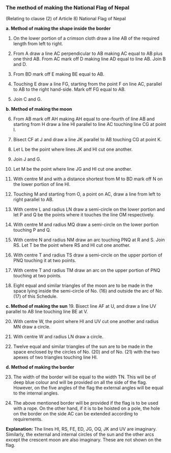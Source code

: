 ### The method of making the National Flag of Nepal
(Relating to clause (2) of Article 8) National Flag of Nepal

**a.  Method of making the shape inside the border**
  1. On the lower portion of a crimson cloth draw a line AB of the required
length from left to right.

  2. From A draw a line AC perpendicular to AB making AC equal to AB plus
one third AB. From AC mark off D making line AD equal to line AB. Join B
and D.

  3. From BD mark off E making BE equal to AB.

  4. Touching E draw a line FG, starting from the point F on line AC, parallel to
AB to the right hand-side. Mark off FG equal to AB.

  5. Join C and G.

**b. Method of making the moon**

  6. From AB mark off AH making AH equal to one-fourth of line AB and
starting from H draw a line HI parallel to line AC touching line CG at point
I.
  7. Bisect CF at J and draw a line JK parallel to AB touching CG at point K.

  8. Let L be the point where lines JK and HI cut one another.

  9. Join J and G.

  10. Let M be the point where line JG and HI cut one another.

  11. With centre M and with a distance shortest from M to BD mark off N on the
lower portion of line HI.

  12. Touching M and starting from O, a point on AC, draw a line from left to
right parallel to AB.

  13. With centre L and radius LN draw a semi-circle on the lower portion and let
P and Q be the points where it touches the line OM respectively.

  14. With centre M and radius MQ draw a semi-circle on the lower portion
touching P and Q.

  15. With centre N and radius NM draw an arc touching PNQ at R and S. Join
RS. Let T be the point where RS and HI cut one another.

  16. With centre T and radius TS draw a semi-circle on the upper portion of PNQ
touching it at two points.

  17. With centre T and radius TM draw an arc on the upper portion of PNQ
touching at two points.

  18. Eight equal and similar triangles of the moon are to be made in the space
lying inside the semi-circle of No. (16) and outside the arc of No. (17) of
this Schedule.

**c. Method of making the sun**
  19. Bisect line AF at U, and draw a line UV parallel to AB line touching line BE
at V.

  20. With centre W, the point where HI and UV cut one another and radius MN
draw a circle.

  21. With centre W and radius LN draw a circle.

  22. Twelve equal and similar triangles of the sun are to be made in the space
enclosed by the circles of No. (20) and of No. (21) with the two apexes of
two triangles touching line HI.

**d. Method of making the border**

  23. The width of the border will be equal to the width TN. This will be of deep
blue colour and will be provided on all the side of the flag. However, on the
five angles of the flag the external angles will be equal to the internal angles.

  24. The above mentioned border will be provided if the flag is to be used with a
rope. On the other hand, if it is to be hoisted on a pole, the hole on the
border on the side AC can be extended according to requirements.

**Explanation:** The lines HI, RS, FE, ED, JG, OQ, JK and UV are imaginary.
Similarly, the external and internal circles of the sun and the other arcs except the
crescent moon are also imaginary. These are not shown on the flag.
